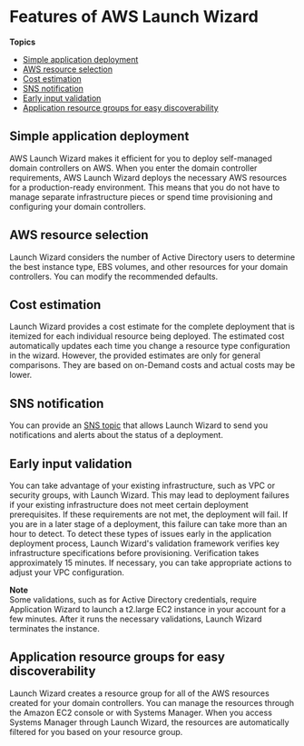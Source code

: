 # Features of AWS Launch Wizard<a name="launch-wizard-ad-features"></a>

**Topics**
+ [Simple application deployment](#launch-wizard-ad-features-app-deployment)
+ [AWS resource selection](#launch-wizard-ad-features-resource-selection)
+ [Cost estimation](#launch-wizard-ad-features-cost)
+ [SNS notification](#launch-wizard-ad-features-sns)
+ [Early input validation](#launch-wizard-ad-features-input-validation)
+ [Application resource groups for easy discoverability](#launch-wizard-ad-features-resource-groups)

## Simple application deployment<a name="launch-wizard-ad-features-app-deployment"></a>

AWS Launch Wizard makes it efficient for you to deploy self\-managed domain controllers on AWS\. When you enter the domain controller requirements, AWS Launch Wizard deploys the necessary AWS resources for a production\-ready environment\. This means that you do not have to manage separate infrastructure pieces or spend time provisioning and configuring your domain controllers\. 

## AWS resource selection<a name="launch-wizard-ad-features-resource-selection"></a>

Launch Wizard considers the number of Active Directory users to determine the best instance type, EBS volumes, and other resources for your domain controllers\. You can modify the recommended defaults\. 

## Cost estimation<a name="launch-wizard-ad-features-cost"></a>

Launch Wizard provides a cost estimate for the complete deployment that is itemized for each individual resource being deployed\. The estimated cost automatically updates each time you change a resource type configuration in the wizard\. However, the provided estimates are only for general comparisons\. They are based on on\-Demand costs and actual costs may be lower\.

## SNS notification<a name="launch-wizard-ad-features-sns"></a>

You can provide an [ SNS topic](https://docs.aws.amazon.com/sns/latest/dg/welcome.html) that allows Launch Wizard to send you notifications and alerts about the status of a deployment\.

## Early input validation<a name="launch-wizard-ad-features-input-validation"></a>

You can take advantage of your existing infrastructure, such as VPC or security groups, with Launch Wizard\. This may lead to deployment failures if your existing infrastructure does not meet certain deployment prerequisites\. If these requirements are not met, the deployment will fail\. If you are in a later stage of a deployment, this failure can take more than an hour to detect\. To detect these types of issues early in the application deployment process, Launch Wizard's validation framework verifies key infrastructure specifications before provisioning\. Verification takes approximately 15 minutes\. If necessary, you can take appropriate actions to adjust your VPC configuration\. 

**Note**  
Some validations, such as for Active Directory credentials, require Application Wizard to launch a t2\.large EC2 instance in your account for a few minutes\. After it runs the necessary validations, Launch Wizard terminates the instance\.

## Application resource groups for easy discoverability<a name="launch-wizard-ad-features-resource-groups"></a>

Launch Wizard creates a resource group for all of the AWS resources created for your domain controllers\. You can manage the resources through the Amazon EC2 console or with Systems Manager\. When you access Systems Manager through Launch Wizard, the resources are automatically filtered for you based on your resource group\.